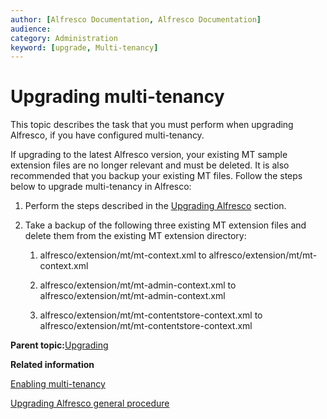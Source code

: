 ```yaml
---
author: [Alfresco Documentation, Alfresco Documentation]
audience: 
category: Administration
keyword: [upgrade, Multi-tenancy]
---
```


# Upgrading multi-tenancy

This topic describes the task that you must perform when upgrading Alfresco, if you have configured multi-tenancy.

If upgrading to the latest Alfresco version, your existing MT sample extension files are no longer relevant and must be deleted. It is also recommended that you backup your existing MT files. Follow the steps below to upgrade multi-tenancy in Alfresco:

1.  Perform the steps described in the [Upgrading Alfresco](upgrade-process.md) section.

2.  Take a backup of the following three existing MT extension files and delete them from the existing MT extension directory:

    1.  alfresco/extension/mt/mt-context.xml to alfresco/extension/mt/mt-context.xml

    2.  alfresco/extension/mt/mt-admin-context.xml to alfresco/extension/mt/mt-admin-context.xml

    3.  alfresco/extension/mt/mt-contentstore-context.xml to alfresco/extension/mt/mt-contentstore-context.xml


**Parent topic:**[Upgrading](../concepts/ch-upgrade.md)

**Related information**  


[Enabling multi-tenancy](../concepts/mt-enable.md)

[Upgrading Alfresco general procedure](upgrade-process.md)

